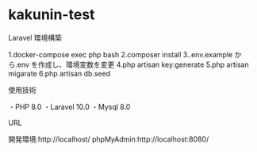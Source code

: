 # kakunin-test

Laravel 環境構築

1.docker-compose exec php bash
2.composer install
3..env.example から.env を作成し、環境変数を変更
4.php artisan key:generate
5.php artisan migarate
6.php artisan db.seed

使用技術

・PHP 8.0
・Laravel 10.0
・Mysql 8.0

URL

開発環境:http://localhost/
phpMyAdmin:http://localhost:8080/

